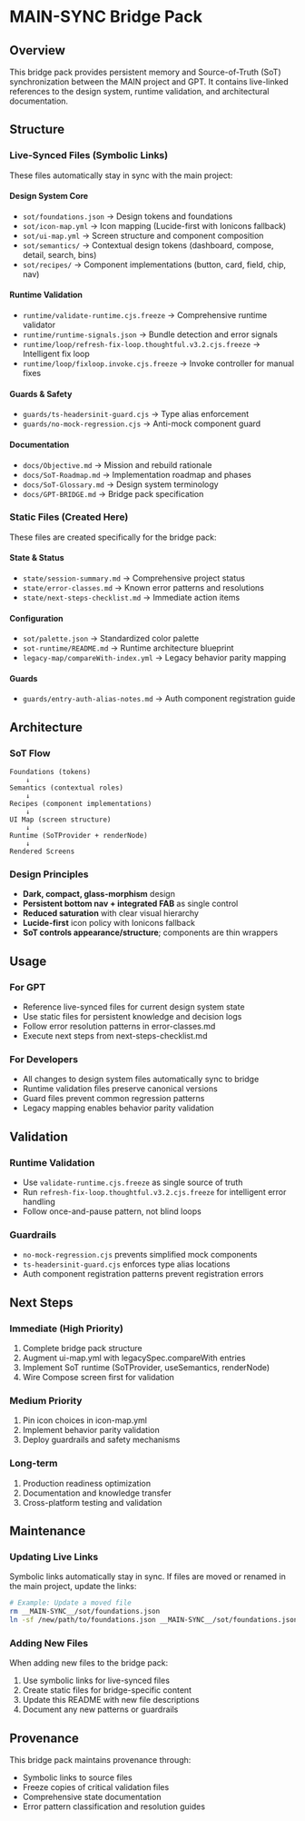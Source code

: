 # MAIN-SYNC Bridge Pack

## Overview
This bridge pack provides persistent memory and Source-of-Truth (SoT) synchronization between the MAIN project and GPT. It contains live-linked references to the design system, runtime validation, and architectural documentation.

## Structure

### Live-Synced Files (Symbolic Links)
These files automatically stay in sync with the main project:

#### Design System Core
- `sot/foundations.json` → Design tokens and foundations
- `sot/icon-map.yml` → Icon mapping (Lucide-first with Ionicons fallback)
- `sot/ui-map.yml` → Screen structure and component composition
- `sot/semantics/` → Contextual design tokens (dashboard, compose, detail, search, bins)
- `sot/recipes/` → Component implementations (button, card, field, chip, nav)

#### Runtime Validation
- `runtime/validate-runtime.cjs.freeze` → Comprehensive runtime validator
- `runtime/runtime-signals.json` → Bundle detection and error signals
- `runtime/loop/refresh-fix-loop.thoughtful.v3.2.cjs.freeze` → Intelligent fix loop
- `runtime/loop/fixloop.invoke.cjs.freeze` → Invoke controller for manual fixes

#### Guards & Safety
- `guards/ts-headersinit-guard.cjs` → Type alias enforcement
- `guards/no-mock-regression.cjs` → Anti-mock component guard

#### Documentation
- `docs/Objective.md` → Mission and rebuild rationale
- `docs/SoT-Roadmap.md` → Implementation roadmap and phases
- `docs/SoT-Glossary.md` → Design system terminology
- `docs/GPT-BRIDGE.md` → Bridge pack specification

### Static Files (Created Here)
These files are created specifically for the bridge pack:

#### State & Status
- `state/session-summary.md` → Comprehensive project status
- `state/error-classes.md` → Known error patterns and resolutions
- `state/next-steps-checklist.md` → Immediate action items

#### Configuration
- `sot/palette.json` → Standardized color palette
- `sot-runtime/README.md` → Runtime architecture blueprint
- `legacy-map/compareWith-index.yml` → Legacy behavior parity mapping

#### Guards
- `guards/entry-auth-alias-notes.md` → Auth component registration guide

## Architecture

### SoT Flow
```
Foundations (tokens) 
    ↓
Semantics (contextual roles)
    ↓
Recipes (component implementations)
    ↓
UI Map (screen structure)
    ↓
Runtime (SoTProvider + renderNode)
    ↓
Rendered Screens
```

### Design Principles
- **Dark, compact, glass-morphism** design
- **Persistent bottom nav + integrated FAB** as single control
- **Reduced saturation** with clear visual hierarchy
- **Lucide-first** icon policy with Ionicons fallback
- **SoT controls appearance/structure**; components are thin wrappers

## Usage

### For GPT
- Reference live-synced files for current design system state
- Use static files for persistent knowledge and decision logs
- Follow error resolution patterns in error-classes.md
- Execute next steps from next-steps-checklist.md

### For Developers
- All changes to design system files automatically sync to bridge
- Runtime validation files preserve canonical versions
- Guard files prevent common regression patterns
- Legacy mapping enables behavior parity validation

## Validation

### Runtime Validation
- Use `validate-runtime.cjs.freeze` as single source of truth
- Run `refresh-fix-loop.thoughtful.v3.2.cjs.freeze` for intelligent error handling
- Follow once-and-pause pattern, not blind loops

### Guardrails
- `no-mock-regression.cjs` prevents simplified mock components
- `ts-headersinit-guard.cjs` enforces type alias locations
- Auth component registration patterns prevent registration errors

## Next Steps

### Immediate (High Priority)
1. Complete bridge pack structure
2. Augment ui-map.yml with legacySpec.compareWith entries
3. Implement SoT runtime (SoTProvider, useSemantics, renderNode)
4. Wire Compose screen first for validation

### Medium Priority
1. Pin icon choices in icon-map.yml
2. Implement behavior parity validation
3. Deploy guardrails and safety mechanisms

### Long-term
1. Production readiness optimization
2. Documentation and knowledge transfer
3. Cross-platform testing and validation

## Maintenance

### Updating Live Links
Symbolic links automatically stay in sync. If files are moved or renamed in the main project, update the links:

```bash
# Example: Update a moved file
rm __MAIN-SYNC__/sot/foundations.json
ln -sf /new/path/to/foundations.json __MAIN-SYNC__/sot/foundations.json
```

### Adding New Files
When adding new files to the bridge pack:
1. Use symbolic links for live-synced files
2. Create static files for bridge-specific content
3. Update this README with new file descriptions
4. Document any new patterns or guardrails

## Provenance

This bridge pack maintains provenance through:
- Symbolic links to source files
- Freeze copies of critical validation files
- Comprehensive state documentation
- Error pattern classification and resolution guides
